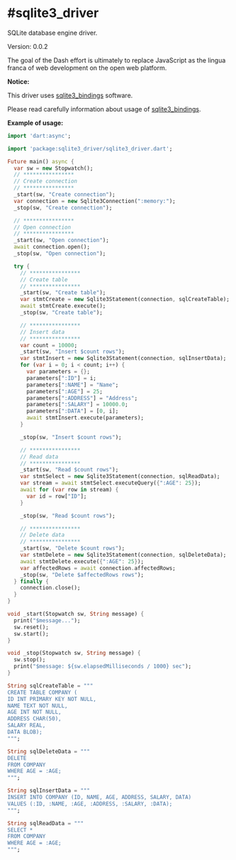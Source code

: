 #sqlite3_driver
==========

SQLite database engine driver.

Version: 0.0.2

The goal of the Dash effort is ultimately to replace JavaScript as the lingua franca of web development on the open web platform.

**Notice:**

This driver uses [sqlite3_bindings](https://pub.dartlang.org/packages/sqlite3_bindings) software.

Please read carefully information about usage of [sqlite3_bindings](https://pub.dartlang.org/packages/sqlite3_bindings).

**Example of usage:**

```dart
import 'dart:async';

import 'package:sqlite3_driver/sqlite3_driver.dart';

Future main() async {
  var sw = new Stopwatch();
  // ****************
  // Create connection
  // ****************
  _start(sw, "Create connection");
  var connection = new Sqlite3Connection(":memory:");
  _stop(sw, "Create connection");

  // ****************
  // Open connection
  // ****************
  _start(sw, "Open connection");
  await connection.open();
  _stop(sw, "Open connection");

  try {
    // ****************
    // Create table
    // ****************
    _start(sw, "Create table");
    var stmtCreate = new Sqlite3Statement(connection, sqlCreateTable);
    await stmtCreate.execute();
    _stop(sw, "Create table");

    // ****************
    // Insert data
    // ****************
    var count = 10000;
    _start(sw, "Insert $count rows");
    var stmtInsert = new Sqlite3Statement(connection, sqlInsertData);
    for (var i = 0; i < count; i++) {
      var parameters = {};
      parameters[":ID"] = i;
      parameters[":NAME"] = "Name";
      parameters[":AGE"] = 25;
      parameters[":ADDRESS"] = "Address";
      parameters[":SALARY"] = 10000.0;
      parameters[":DATA"] = [0, i];
      await stmtInsert.execute(parameters);
    }

    _stop(sw, "Insert $count rows");

    // ****************
    // Read data
    // ****************
    _start(sw, "Read $count rows");
    var stmtSelect = new Sqlite3Statement(connection, sqlReadData);
    var stream = await stmtSelect.executeQuery({":AGE": 25});
    await for (var row in stream) {
      var id = row["ID"];
    }

    _stop(sw, "Read $count rows");

    // ****************
    // Delete data
    // ****************
    _start(sw, "Delete $count rows");
    var stmtDelete = new Sqlite3Statement(connection, sqlDeleteData);
    await stmtDelete.execute({":AGE": 25});
    var affectedRows = await connection.affectedRows;
    _stop(sw, "Delete $affectedRows rows");
  } finally {
    connection.close();
  }
}

void _start(Stopwatch sw, String message) {
  print("$message...");
  sw.reset();
  sw.start();
}

void _stop(Stopwatch sw, String message) {
  sw.stop();
  print("$message: ${sw.elapsedMilliseconds / 1000} sec");
}

String sqlCreateTable = """
CREATE TABLE COMPANY (
ID INT PRIMARY KEY NOT NULL,
NAME TEXT NOT NULL,
AGE INT NOT NULL,
ADDRESS CHAR(50),
SALARY REAL,
DATA BLOB);
""";

String sqlDeleteData = """
DELETE
FROM COMPANY
WHERE AGE = :AGE;
""";

String sqlInsertData = """
INSERT INTO COMPANY (ID, NAME, AGE, ADDRESS, SALARY, DATA)
VALUES (:ID, :NAME, :AGE, :ADDRESS, :SALARY, :DATA);
""";

String sqlReadData = """
SELECT *
FROM COMPANY
WHERE AGE = :AGE;
""";

```
